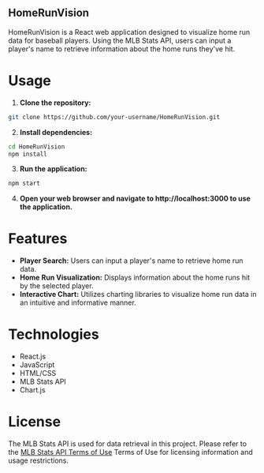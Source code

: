 ## HomeRunVision
HomeRunVision is a React web application designed to visualize home run data for baseball players. Using the MLB Stats API, users can input a player's name to retrieve information about the home runs they've hit.

# Usage

1. **Clone the repository:**
```bash
git clone https://github.com/your-username/HomeRunVision.git
```

2. **Install dependencies:**
```bash
cd HomeRunVision
npm install
```

3. **Run the application:**
```bash
npm start
```

4. **Open your web browser and navigate to http://localhost:3000 to use the application.**

# Features

- **Player Search:** Users can input a player's name to retrieve home run data.
- **Home Run Visualization:** Displays information about the home runs hit by the selected player.
- **Interactive Chart:** Utilizes charting libraries to visualize home run data in an intuitive and informative manner.

# Technologies

- React.js
- JavaScript
- HTML/CSS
- MLB Stats API
- Chart.js

# License

The MLB Stats API is used for data retrieval in this project. Please refer to the [MLB Stats API Terms of Use](https://statsapi.mlb.com/docs/#section/terms) Terms of Use for licensing information and usage restrictions.
